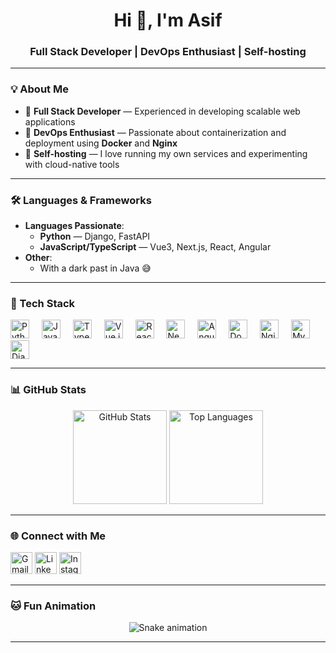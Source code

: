 <h1 align="center">Hi 👋, I'm Asif</h1>  
<h3 align="center">Full Stack Developer | DevOps Enthusiast | Self-hosting</h3>

---

### 💡 About Me  

- 🔧 **Full Stack Developer** — Experienced in developing scalable web applications  
- 🐳 **DevOps Enthusiast** — Passionate about containerization and deployment using **Docker** and **Nginx**  
- 🌱 **Self-hosting** — I love running my own services and experimenting with cloud-native tools  

---

### 🛠️ Languages & Frameworks  

- **Languages Passionate**:  
  - **Python** — Django, FastAPI  
  - **JavaScript/TypeScript** — Vue3, Next.js, React, Angular  
- **Other**:  
  - With a dark past in Java 😅  

---

### 🔧 Tech Stack  

<div align="left">
  <img src="https://cdn.jsdelivr.net/gh/devicons/devicon/icons/python/python-original.svg" height="30" alt="Python logo" />
  <img width="12" />
  <img src="https://cdn.jsdelivr.net/gh/devicons/devicon/icons/javascript/javascript-original.svg" height="30" alt="JavaScript logo" />
  <img width="12" />
  <img src="https://cdn.jsdelivr.net/gh/devicons/devicon/icons/typescript/typescript-original.svg" height="30" alt="TypeScript logo" />
  <img width="12" />
  <img src="https://cdn.jsdelivr.net/gh/devicons/devicon/icons/vuejs/vuejs-original.svg" height="30" alt="Vue.js logo" />
  <img width="12" />
  <img src="https://cdn.jsdelivr.net/gh/devicons/devicon/icons/react/react-original.svg" height="30" alt="React logo" />
  <img width="12" />
  <img src="https://cdn.jsdelivr.net/gh/devicons/devicon/icons/nextjs/nextjs-original-wordmark.svg" height="30" alt="Next.js logo" />
  <img width="12" />
  <img src="https://cdn.jsdelivr.net/gh/devicons/devicon/icons/angularjs/angularjs-original.svg" height="30" alt="Angular logo" />
  <img width="12" />
  <img src="https://cdn.jsdelivr.net/gh/devicons/devicon/icons/docker/docker-original.svg" height="30" alt="Docker logo" />
  <img width="12" />
  <img src="https://cdn.jsdelivr.net/gh/devicons/devicon/icons/nginx/nginx-original.svg" height="30" alt="Nginx logo" />
  <img width="12" />
  <img src="https://cdn.jsdelivr.net/gh/devicons/devicon/icons/mysql/mysql-original.svg" height="30" alt="MySQL logo" />
  <img width="12" />
  <img src="https://cdn.jsdelivr.net/gh/devicons/devicon/icons/django/django-original.svg" height="30" alt="Django logo" />
</div>

---

### 📊 GitHub Stats  

<div align="center">
  <img src="https://github-readme-stats.vercel.app/api?username=arthropodas&show_icons=true&theme=dracula&hide_border=false" height="150" alt="GitHub Stats" />
  <img src="https://github-readme-stats.vercel.app/api/top-langs/?username=arthropodas&layout=compact&langs_count=6&theme=dracula&hide_border=false" height="150" alt="Top Languages" />
</div>

---

### 🌐 Connect with Me  

<div align="left">
  <a href="mailto:asif.np@innovaturelabs.com"><img src="https://img.shields.io/static/v1?message=Gmail&logo=gmail&label=&color=D14836&logoColor=white&labelColor=&style=for-the-badge" height="35" alt="Gmail logo" /></a>
  <a href="https://www.linkedin.com/in/asif-np"><img src="https://img.shields.io/static/v1?message=LinkedIn&logo=linkedin&label=&color=0077B5&logoColor=white&labelColor=&style=for-the-badge" height="35" alt="LinkedIn logo" /></a>
  <a href="https://www.instagram.com/asif.fashion"><img src="https://img.shields.io/static/v1?message=Instagram&logo=instagram&label=&color=E4405F&logoColor=white&labelColor=&style=for-the-badge" height="35" alt="Instagram logo" /></a>
</div>

---

### 🐱 Fun Animation  

<div align="center">
  <img src="https://github.com/arthropodas/arthropodas/blob/output/github-contribution-grid-snake.svg" alt="Snake animation" />
</div>

---

